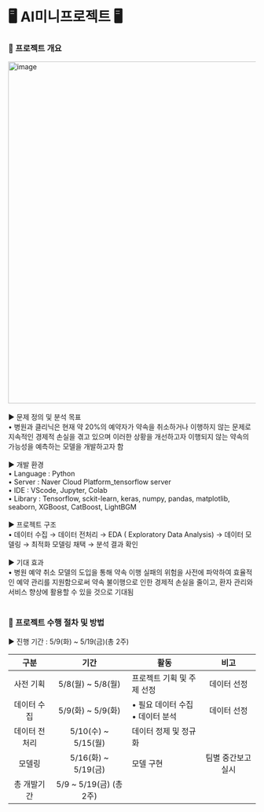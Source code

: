 # 🖥️ AI미니프로젝트 🖥️

### 📌 프로젝트 개요
<img width="696" alt="image" src="https://github.com/5dongdong/PY_AI/assets/90892290/a1cfab87-2973-4f9d-926e-50fe24db10aa">
<br><br>
▶︎ 문제 정의 및  분석 목표<br>
    • 병원과 클리닉은 현재 약 20%의 예약자가 약속을 취소하거나 이행하지 않는 문제로 지속적인 경제적 손실을 겪고 있으며 이러한 상황을 개선하고자 이행되지 않는 약속의 가능성을 예측하는 모델을 개발하고자 함
<br><br>
▶︎ 개발 환경<br>
    • Language : Python <br>  
    • Server : Naver Cloud Platform_tensorflow server <br>
    • IDE : VScode, Jupyter, Colab <br>
    • Library : Tensorflow, sckit-learn, keras, numpy, pandas, matplotlib, seaborn, XGBoost, CatBoost, LightBGM <br>
<br>
▶︎ 프로젝트 구조
<br>
    • 데이터 수집 → 데이터 전처리 → EDA ( Exploratory Data Analysis) → 데이터 모델링 → 최적화 모델링 채택 → 분석 결과 확인
<br><br>
▶︎ 기대 효과
<br>
    • 병원 예약 취소 모델의 도입을 통해 약속 이행 실패의 위험을 사전에 파악하여 효율적인 예약 관리를 지원함으로써 약속 불이행으로 인한 경제적 손실을 줄이고, 환자 관리와 서비스 향상에 활용할 수 있을 것으로 기대됨
<br><br>


### 📌 프로젝트 수행 절차 및 방법
▶︎ 진행 기간 : 5/9(화) ~ 5/19(금)(총 2주)
<br>

|구분|기간|활동|비고|
|:------:|:------:|-----|:------:|
|사전 기획|5/8(월) ~ 5/8(월)|프로젝트 기획 및 주제 선정|데이터 선정|
|데이터 수집|5/9(화) ~ 5/9(화)|• 필요 데이터  수집<br>• 데이터  분석|데이터 선정|
|데이터 전처리|5/10(수) ~ 5/15(월)|데이터 정제 및 정규화||
|모델링|5/16(화) ~ 5/19(금)|모델 구현|팀별 중간보고 실시|
|총 개발기간|5/9 ~ 5/19(금) (총 2주)|||


